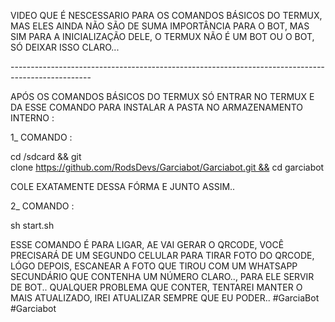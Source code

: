 
VIDEO QUE É NESCESSARIO PARA OS COMANDOS BÁSICOS DO TERMUX, MAS ELES AINDA NÃO SÃO DE SUMA IMPORTÂNCIA PARA O BOT, MAS SIM PARA A INICIALIZAÇÃO DELE, O TERMUX NÃO É UM BOT OU O BOT, SÓ DEIXAR ISSO CLARO...

--------------------_----------------------_---------------------_---------------------_--------------

APÓS OS COMANDOS BÁSICOS DO TERMUX SÓ ENTRAR NO TERMUX E DA ESSE COMANDO PARA INSTALAR A PASTA NO ARMAZENAMENTO INTERNO :

1_ COMANDO :

cd /sdcard && git clone https://github.com/RodsDevs/Garciabot/Garciabot.git && cd garciabot

COLE EXATAMENTE DESSA FÓRMA E JUNTO ASSIM..

2_ COMANDO :

sh start.sh


ESSE COMANDO É PARA LIGAR, AE VAI GERAR O QRCODE, VOCÊ PRECISARÁ DE UM SEGUNDO CELULAR PARA TIRAR FOTO DO QRCODE, LÓGO DEPOIS, ESCANEAR A FOTO QUE TIROU COM UM WHATSAPP SECUNDÁRIO QUE CONTENHA UM NÚMERO CLARO.., PARA ELE SERVIR DE BOT..
QUALQUER PROBLEMA QUE CONTER, TENTAREI MANTER O MAIS ATUALIZADO, IREI ATUALIZAR SEMPRE QUE EU PODER..
#GarciaBot
#Garciabot
